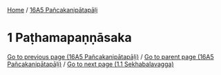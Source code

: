 
[Home](/) / [16A5 Pañcakanipātapāḷi](../16A5.md)

# 1 Paṭhamapaṇṇāsaka


[Go to previous page (16A5 Pañcakanipātapāḷi)](0.md) / [Go to parent page (16A5 Pañcakanipātapāḷi)](0.md) / [Go to next page (1.1 Sekhabalavagga)](1/1.1.md)


